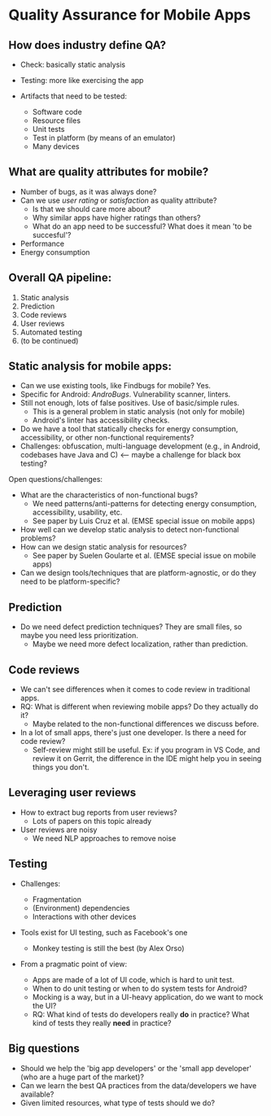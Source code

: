 # Quality Assurance for Mobile Apps

## How does industry define QA?

* Check: basically static analysis
* Testing: more like exercising the app

* Artifacts that need to be tested:
	* Software code
	* Resource files
	* Unit tests
	* Test in platform (by means of an emulator)
	* Many devices

## What are quality attributes for mobile?

* Number of bugs, as it was always done?
* Can we use *user rating* or *satisfaction* as quality attribute?
	* Is that we should care more about? 
	* Why similar apps have higher ratings than others?
	* What do an app need to be successful? What does it mean 'to be succesful'?
* Performance
* Energy consumption

## Overall QA pipeline:

1. Static analysis
1. Prediction
1. Code reviews
1. User reviews
1. Automated testing
1. (to be continued)

## Static analysis for mobile apps:

* Can we use existing tools, like Findbugs for mobile? Yes.
* Specific for Android: *AndroBugs*. Vulnerability scanner, linters.
* Still not enough, lots of false positives. Use of basic/simple rules.
	* This is a general problem in static analysis (not only for mobile)
	* Android's linter has accessibility checks.
* Do we have a tool that statically checks for energy consumption, accessibility, or other non-functional requirements?
* Challenges: obfuscation, multi-language development (e.g., in Android, codebases have Java and C) <-- maybe a challenge for black box testing?

Open questions/challenges:

* What are the characteristics of non-functional bugs?
	* We need patterns/anti-patterns for detecting energy consumption, accessibility, usability, etc.
	* See paper by Luis Cruz et al. (EMSE special issue on mobile apps)
* How well can we develop static analysis to detect non-functional problems?
* How can we design static analysis for resources?
	* See paper by Suelen Goularte et al. (EMSE special issue on mobile apps)
* Can we design tools/techniques that are platform-agnostic, or do they need to be platform-specific?


## Prediction

* Do we need defect prediction techniques? They are small files, so maybe you need less prioritization.
	* Maybe we need more defect localization, rather than prediction.

## Code reviews

* We can't see differences when it comes to code review in traditional apps.
* RQ: What is different when reviewing mobile apps? Do they actually do it?
	* Maybe related to the non-functional differences we discuss before.
* In a lot of small apps, there's just one developer. Is there a need for code review?
	* Self-review might still be useful. Ex: if you program in VS Code, and review it on Gerrit, the difference in the IDE might help you in seeing things you don't.

## Leveraging user reviews

* How to extract bug reports from user reviews?
	* Lots of papers on this topic already
* User reviews are noisy
	* We need NLP approaches to remove noise

## Testing

* Challenges:
	* Fragmentation
	* (Environment) dependencies
	* Interactions with other devices

* Tools exist for UI testing, such as Facebook's one
	* Monkey testing is still the best (by Alex Orso)

* From a pragmatic point of view:
	* Apps are made of a lot of UI code, which is hard to unit test.
	* When to do unit testing or when to do system tests for Android?
	* Mocking is a way, but in a UI-heavy application, do we want to mock the UI?
	* RQ: What kind of tests do developers really **do** in practice? What kind of tests they really **need** in practice?

## Big questions

* Should we help the 'big app developers' or the 'small app developer' (who are a huge part of the market)?
* Can we learn the best QA practices from the data/developers we have available?
* Given limited resources, what type of tests should we do?
